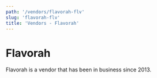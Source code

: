 ```yaml
---
path: '/vendors/flavorah-flv'
slug: 'flavorah-flv'
title: 'Vendors - Flavorah'
---
```


# Flavorah

Flavorah is a vendor that has been in business since 2013.
